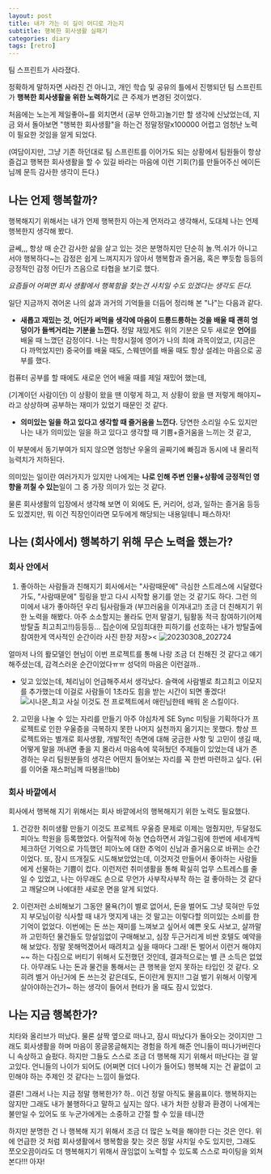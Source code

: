 ```yaml
---
layout: post
title: 내가 가는 이 길이 어디로 가는지
subtitle: 행복한 회사생활 실패기
categories: diary
tags: [retro]
---
```


팀 스프린트가 사라졌다.

정확하게 말하자면 사라진 건 아니고, 개인 학습 및 공유의 틀에서 진행되던 팀 스프린트가
**행복한 회사생활을 위한 노력하기**로 큰 주제가 변경된 것이었다.

처음에는 노는게 제일좋아~를 외치면서 (공부 안하고)놀기만 할 생각에 신났었는데,
지금 와서 돌아보면 "행복한 회사생활"을 하는건 정말정말x100000 어렵고 엄청난 노력이 필요한 것임을 알게 되었다.

(여담이지만, 그냥 기존 하던대로 팀 스프린트를 이어가도 되는 상황에서 팀원들이 항상 즐겁고 행복한 회사생활을 할 수 있길 바라는 마음에 이런 기회(?)를 만들어주신 에이든님께 문득 감사한 생각이 든다.)


## 나는 언제 행복할까?
행복해지기 위해서는 내가 언제 행복한지 아는게 먼저라고 생각해서, 도대체 나는 언제 행복한지 생각해 봤다.

글쎄,,, 항상 매 순간 감사한 삶을 살고 있는 것은 분명하지만 단순히 놀.먹.쉬가 아니고서야 행복하다~는 감정은 쉽게 느껴지지가 않아서
행복함과 즐거움, 혹은 뿌듯함 등등의 긍정적인 감정 어딘가 즈음으로 타협을 보기로 했다.

*요즘들어 어쩌면 회사 생활에서 행복함을 찾는건 사치일 수도 있겠다는 생각도 든다.*

일단 지금까지 겪어온 나의 삶과 과거의 기억들을 더듬어 정리해 본 "나"는 다음과 같다.

* **새롭고 재밌는 것, 어딘가 써먹을 생각에 마음이 드릉드릉하는 것을 배울 때 괜히 엉덩이가 들썩거리는 기분을 느낀다.**
정말 재밌게도 위의 기분은 모두 새로운 **언어**를 배울 때 느꼈던 감정이다.
나는 학창시절에 영어가 나의 최애 과목이었고, (지금은 다 까먹었지만) 중국어를 배울 때도, 스웨덴어를 배울 때도 항상 설레는 마음으로 공부를 했다.

컴퓨터 공부를 할 때에도 새로운 언어 배울 때를 제일 재밌어 했는데,

(기계이던 사람이던) 이 상황이 왔을 땐 이렇게 하고, 저 상황이 왔을 땐 저렇게 해야지~ 라고 상상하며 공부하는 재미가 있었기 때문인 것 같다.

* **의미있는 일을 하고 있다고 생각할 때 즐거움을 느낀다.**
당연한 소리일 수도 있지만 나는 내가 의미있는 일을 하고 있다고 생각할 때 기쁨+즐거움을 느끼는 것 같고,

이 부분에서 동기부여가 되지 않으면 엄청난 우울의 골짜기에 빠짐과 동시에 내 물리적 능력치가 저하된다.

의미있는 일이란 여러가지가 있지만
나에게는 **나로 인해 주변 인물+상황에 긍정적인 영향을 끼칠 수 있는**일이 그 중 가장 의미가 있는 것 같다.

물론 회사생활의 입장에서 생각해 보면 이 외에도 돈, 커리어, 성과, 일하는 즐거움 등등도 있겠지만, 뭐 이건 직장인이라면 모두에게 해당되는 내용일테니 패스하자!


## 나는 (회사에서) 행복하기 위해 무슨 노력을 했는가?
### 회사 안에서
1. 좋아하는 사람들과 친해지기
회사에서는 "사람때문에" 극심한 스트레스에 시달렸다가도, "사람때문에" 힐링을 받고 다시 시작할 용기를 얻는 것 같기도 하다.
그런 의미에서 내가 좋아하던 우리 팀사람들과 (부끄러움을 이겨내고!) 조금 더 친해지기 위한 노력을 해봤다.
아주 소소할지는 몰라도 먼저 말걸기, 팀활동 적극 참여하기(어제 방탈출 최고최고!!)등등등...
집순이에 모임최대한 피하기를 선호하는 내가 방탈출에 참여한게 역사적인 순간이라 사진 한장 저장><
![20230308_202724](https://user-images.githubusercontent.com/47856202/223933209-19493ca9-7859-458a-9350-7be061cbe6be.jpg)

얼마저 나의 뢀모델인 현님이 이번 프로젝트를 통해 나랑 조금 더 친해진 것 같다고 얘기해주셨는데, 감격스러운 순간이었다ㅠㅠ 성덕의 마음은 이런걸까..

+ 잊고 있었는데, 체리님이 언급해주셔서 생각났다. 슬랙에 사람별로 최고최고 이모지를 추가했는데 이걸로 사람들이 1초라도 힘을 받는 시간이 되면 좋겠다!
![시나몬_최고](https://user-images.githubusercontent.com/47856202/223933310-0e260914-459f-4e01-b465-14c619bb815d.png)
사실 이것도 전 프로젝트에서 애린님한테 배워 온 스킬이다.


2. 고민을 나눌 수 있는 자리를 만들기
아주 야심차게 SE Sync 미팅을 기획하다가 프로젝트로 인한 우울증을 극복하지 못한 나머지 실천까지 옮기지는 못했다.
항상 프로젝트와는 별개로 회사생활, 개발적인 측면에 대해 궁금한 사항 및 고민이 생길 때, 어떻게 말을 꺼내면 좋을 지 몰라서 마음속에 묵혀뒀던 주제들이 있었는데
내가 존경하는 우리 팀원분들의 생각은 어떤지 들어보는 자리를 꼭 한번 마련하고 싶다. (뒤를 이어줄 재스퍼님께 따봉을!!bb)

### 회사 바깥에서
회사에서 행복해 지기 위해서는 회사 바깥에서의 행복해지기 위한 노력도 필요했다.

1. 건강한 취미생활 만들기
이것도 프로젝트 우울증 문제로 이제는 멈췄지만, 두달정도 피아노 학원을 등록했었다.
어릴적에 하농 연습하면서 과일그림에 한번에 세네개씩 체크하던 기억으로 가득했던 피아노에 대한 추억이 신남과 즐거움으로 바뀌는 순간이었다.
또, 잠시 뜨개질도 시도해보았었는데, 이것저것 만들어서 좋아하는 사람들에게 선물하는 기쁨이 컸다.
이런저런 취미생활을 통해 확실히 업무 스트레스를 줄일 수 있었고, 나는 아무래도 손으로 무언가 사부작사부작 하는 걸 좋아하는 것 같다고 깨달으며 나에대한 새로운 면을 알게 되었다.

2. 이런저런 소비해보기
그동안 물욕(?)이 별로 없어서, 돈을 벌어도 그냥 묵혀만 두었지 부모님이랑 식사할 때 내가 멋지게 내는 것 말고는 이렇다할 의미있는 소비를 한 기억이 없었다.
이번에는 돈 쓰는 재미를 느껴보고 싶어서 예쁜 옷도 사보고, 살까말까 고민하던 물건들도 망설임없이 구매해보고, 심장 두근거리게 비싼 호텔도 예약을 해 보았다.
정말 못해먹겠어서 때려치고 싶을 때마다 그래! 돈 벌어서 이런거 해야지~~ 하는 다짐으로 버티기 위해서 도전했던 것인데,
결과적으로는 별 큰 소득은 없었다. 아무래도 나는 돈과 물건을 통해서는 큰 행복을 얻지 못하는 타입인 것 같다.
오히려 별거 아닌거에 돈 쓰는것 같은데도, 돈이란게 뭔지!! 그걸 벌기 위해서 이렇게 살아야하는건가~ 하는 생각이 들어서 현타가 올 때도 잠시 있었다.

## 나는 지금 행복한가?
치타와 올리브가 떠났다. 물론 살짝 옆으로 떠나고, 잠시 떠났다가 돌아오는 것이지만
그래도 회사생활을 하며 마음이 몽글몽글해지는 경험을 하게 해준 언니들이 떠나가버린다니 속상하고 슬펐다.
하지만 그들도 스스로 조금 더 행복해 지기 위해서 떠난다는 걸 알고있다.
언니들의 나이가 되어도 (어쩌면 더더 나이가 들어도) 행복해 지는 건 끝없이 고민해야 하는 주제인 것 같다는 느낌이 들었다.


결론! 그래서 나는 지금 정말 행복한가?
하.. 이건 정말 아직도 물음표이다.
행복하지는 않지만 그래도 내가 불행하다고 말하고 싶지는 않다. 내가 처한 상황과 환경이 나에게는 불만일 수 있어도 또 누군가에게는 소중하고 간절 할 수 있을 테니깐

하지만 분명한 건 나 행복해 지기 위해서 조금 더 많은 노력을 해야한 다는 것은 안다.
위에 언급한 것 처럼 회사생활에서 행복함을 찾는 것은 정말 사치일 수도 있지만, 
그래도 쪼오오끔이라도 더 행복해지기 위해서 끊임없이 노력할 수 있도록 스스로 파이팅을 외쳐본다!!! 아자!



